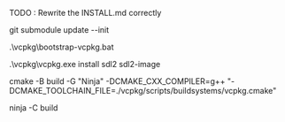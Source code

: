 TODO : Rewrite the INSTALL.md correctly

git submodule update --init

.\vcpkg\bootstrap-vcpkg.bat

.\vcpkg\vcpkg.exe install sdl2 sdl2-image

cmake -B build -G "Ninja" -DCMAKE_CXX_COMPILER=g++ "-DCMAKE_TOOLCHAIN_FILE=./vcpkg/scripts/buildsystems/vcpkg.cmake"

ninja -C build
